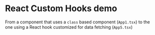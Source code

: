 # React Custom Hooks demo

From a component that uses a `class` based component (`App1.tsx`) to the one using a React hook customized for data fetching (`App5.tsx`)
